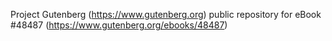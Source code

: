 Project Gutenberg (https://www.gutenberg.org) public repository for eBook #48487 (https://www.gutenberg.org/ebooks/48487)
